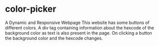 # color-picker
A Dynamic and Responsive Webpage
This website has some buttons of different colors.
A div tag containing information about the hexcode of the background color as text is also present in the page.
On clicking a button the background color and the hexcode changes.
